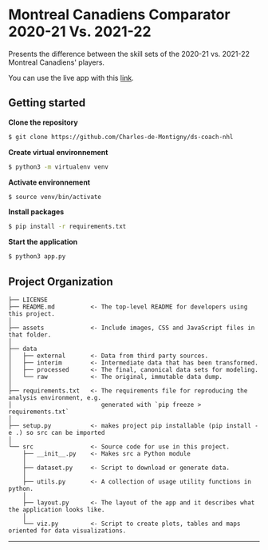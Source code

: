 Montreal Canadiens Comparator 2020-21 Vs. 2021-22
==============================

Presents the difference between the skill sets of the 2020-21 vs. 2021-22 Montreal Canadiens' players.

You can use the live app with this [link](https://fluxion-ch.herokuapp.com/).

[](/assets/app_overview.png)

## Getting started

**Clone the repository**
``` bash
$ git clone https://github.com/Charles-de-Montigny/ds-coach-nhl
```

**Create virtual environnement**

``` bash
$ python3 -m virtualenv venv
```

**Activate environnement**

``` bash
$ source venv/bin/activate
```

**Install packages**

``` bash
$ pip install -r requirements.txt
```

**Start the application**

``` bash
$ python3 app.py
```

Project Organization
------------

    ├── LICENSE
    ├── README.md          <- The top-level README for developers using this project.
    │
    ├── assets             <- Include images, CSS and JavaScript files in that folder.
    │
    ├── data
    │   ├── external       <- Data from third party sources.
    │   ├── interim        <- Intermediate data that has been transformed.
    │   ├── processed      <- The final, canonical data sets for modeling.
    │   └── raw            <- The original, immutable data dump.
    │
    ├── requirements.txt   <- The requirements file for reproducing the analysis environment, e.g.
    │                         generated with `pip freeze > requirements.txt`
    │
    ├── setup.py           <- makes project pip installable (pip install -e .) so src can be imported
    │
    └── src                <- Source code for use in this project.
        ├── __init__.py    <- Makes src a Python module
        │
        ├── dataset.py     <- Script to download or generate data.
        │
        ├── utils.py       <- A collection of usage utility functions in python.
        │
        ├── layout.py      <- The layout of the app and it describes what the application looks like.
        │
        └── viz.py         <- Script to create plots, tables and maps oriented for data visualizations.
    

--------